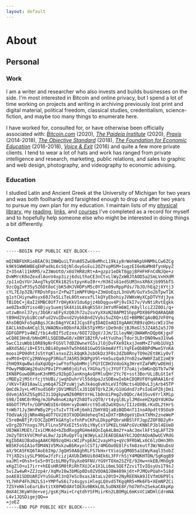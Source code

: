 ```yaml
---
layout: default
---
```


# About

## Personal 

### Work

I am a writer and researcher who also invests and builds businesses on the side. I'm most interested in Bitcoin and online privacy, but I spend a lot of time working on projects and writing in archiving previously lost print and digital material, political freedom, classical studies, credentialism, science-fiction, and maybe too many things to enumerate here. 

I have worked for, consulted for, or have otherwise been officially associated with: *[Bitcoin.com](https://bitcoin.com)* (2020), *[The Paideia Institute](https://paideiainstitute)* (2020), *[Praxis](https://discoverpraxis.com)* (2014-2018), *[The Objective Standard](https://theobjectivestandard.com)* (2018), *[The Foundation for Economic Education](https://fee.org)* (2016-2018), *[Voice & Exit](https://voicandexit.com)* (2016) and quite a few more private clients. I tend to wear a lot of hats and work has ranged from private intelligence and research, marketing, public relations, and sales to graphic and web design, photography, and videography to economic advising.

### Education

I studied Latin and Ancient Greek at the University of Michigan for two years and was both foolhardy and farsighted enough to drop out after two years to pursue my own plan for my education. I maintain lists of my [physical library,](/library) my [reading,](/read) [links,](/links) and [courses](/courses) I've completed as a record for myself and to hopefully help someone else who might be interested in doing things a bit differently. 

### Contact

```
-----BEGIN PGP PUBLIC KEY BLOCK-----

mQINBFUXRioBEAC9iINWQuiLTVnA05ZwU8eMhcL19kiy8rWehWkpUHNMhLCw6ZCg
k9K91WW6WBEqEHPadkL6cSQjNlduyGsEui2OZYxpMSM+1ugzEI6eNaMH8fynHpyZ
Z+35nAl11kRM5/xZ3WoUtO/x6U7HR8zRt+A+gzpz1eDkT8gpjBFHFHFnCdNJQe+z
OvWMrcK0oZexdlAonV4xp3izj6dsLthoCE3nCtvLlWyZxW8JtAOD5a2SmLVxHXdM
/p11xQsYUrJAxgTkyQCRk182SstpynKuI0r+/H36Is61edSUM3nsXR6Xjb995bTS
9zcQgZvP35y5Z6Dt8oCjbK5dHJVHDPsM5c0Y71e09vRppPds/7bJO/hEq2jXYtj3
cYL7EJp3ZB/FRDshFpsrZ+Pw2TimNPFUHp+Z3mUoEqzL3nUvM/GuYx5o2bTpwT1K
g1stCHiynwHsyx60J7e5LiTeL0OtxevxfLlkQYyEbohiyJVWHxWyXCpDTVYdj3ya
fBiDbC+j8aI2XMBC0Uf7rOHyKkV1du6pjz4bDqguv4Pj9vIkI7v/VvNtiRvtEgkk
ae0Zbx0UYiso4Bjuy1uemjSK4XiUL8kqKS5XrJmYsMFm6WI/K8yllciZJZ0Oi/q+
utzwBnnl37ys/3bGKraEFyXzQ0Jh72u2suYyXXoN28APMIShppPDX86PhQARAQAB
tB9Hd2VybiBCcmFud2VuIDxnd2VybkBnd2Vybi5uZXQ+iQI+BBMBCgAoBQJVF0Yq
AhsDBQkFo5qABgsJCAcDAgYVCAIJCgsEFgIDAQIeAQIXgAAKCRB9zqOHicWIzIhe
EACLkkDxAHCql3LVWAONxx0DbnFAJ8k5TpYM5riDe9n8cjBJReGl5JZ4A52a5J70
GDFGDPP1v4WZ/tbi4vBIfSzEzox/6OI72QgV/JJm/ILloyNWjQWAWRnDQp6KjgxF
wCQ0E3Hn8/bNnOMlLSQEDBwG0/xONY1B2tR/v4tYuUhajTdor3LDrDN09wa31Vw6
5wcC1zuWbb10R89pNrFGSVl7dDZ0wneYG5sJlOjDvFXe9IkxjJemM+Z7sHb1UVg3
aBXdSAG/i0+E5tL0Bi4OymehTw5h6681GwO5SkmmAVfTiYqFEeQbBBPdMwe5YnKA
moos1PO9dhtJs5tYqKlxnxoZ2LkQqKkJsbOkDz3F0s2dZb0RnyTO9e2Et8Kiy0vT
exMtO+QYCy2RNVepgP3RGuTJA5R53KBPgV9l+Vm5uzQa9JYn02sw9W0FZaEIzmE9
2hHQ9XqwBwidaXqUQg+iwFYofhpbHMnjlPGYICDH3VdoGXg3HreYZaFWM/wOEHdj
POwyPNBGWg26uUsP8v1PYuW60jdiFvLYXGha/5jc3YUff37oAijvbWGnQGTb7w7W
IKN8PGuwQ0RanK3nMM5z92bpDJanKngAsQFMluQHr2Yc7E+sst3BorULiBLGtIef
cMQEy2jMStrfcjthUBi/jwqhDuhrVl55ddpaJzSDBxwIebkCDQRVF0YqARAA16rd
/VKV+TA918awlLym6q47SZPzuWjjwhJk4oq6vKhLeVIfONcts4UO0vL3jArb45TP
QmCdkJy+L+M7nudS6RrjDV1MRU5lxJD1Q8TQrkZJK/G1UGdnd7zPsIoEoPZ6jDm1
ddvmjA5XZ5Sg0SI3i1OgkpwNZ60M8tVrHLlb0nUiPmgZv0QDc/A435uv6YrlXMip
S98/I4NC0rRHg/mJbPw0noKzApYZh8OTvzQT0/rt4yql8LylJMdxeHZXpQY4UKOw
40bOT7PUfn/GOPVWEUI6rO6HrxyDoWXrct9Iu02wUXQsn/IIJzOXBLrKxDL2tHrS
tnWb71Jy3WnPW8y2PjsTuIvT7ExRj6mh1ZbHY8QjaBiBQD4nT1InoA9pdtt9SOa9
TOdVaAjQjNRm4Ng4OT7GV203TXODGHdeheqTmIxDXTrBRdgeViDxkTXMn2zneWeP
C5reBmBTjP/D3CZpDMTkGAYglvfnhPxCKPuLDkppPQbraHB5lFFJqpZZOF8D2yR+
vOrgZ07Ynxgs7PLFlLnx5PXxEIt5sVbiYNyCsY1PKELtHAPcGVcKNNlPJbl4EUeD
U83WAlMUEt/IxiCMK4d+bZbdRxggRGHm48QnIqA4LBm2Y+aAc3mxlkFtSqLAFTZ9
Jm2yT8tkVVCMnFaL8w/Jp1RuQpYlqjW3WyLa2JEAEQEAAYkCJQQYAQoADwUCVRdG
KgIbDAUJBaOagAAKCRB9zqOHicWIzPxpEAC2vayHYq+qVc9FRbWLx6C6lzOHn3Rh
W85KFoGIA1ofDM4N1V5MxkzwBbRxynlCST1/4MGOo0E8lFsfm8zeutf3W/NUuDsU
aX/9CA5FKQ6TAoE6IHp/JgQH50A8ghRLFS7kHxrtVieigQM0D5a1EWyRaql35obZ
7YjXD2siySLP90GwJfzFcizjAXUbIW6Ui8d4Ek6L3FFrhSjY4MQKHTON/5gKqgB9
oaJMl+Ohsh+Sx5r0YIcbLM8yTUyXo09FNV/YG9YTOXm2SZYE/92Hw+nkEB/MhOg9
xKgZlO+u17irr+hEEsHRSM8tRiRhTXUJCe1X1Li6mL5QEfZzviTIvIQsyUs1T9sJ
5viZw4wR+ZZJzp4r/XqMvI0w3bMGp0Ds0ZVOOAQJ8W489kj6t+PJMQvPUah+5i8d
ooAE81SDDUARIVYuSGuRl3nQ7eSc0xasJAtaLv20tD+2NyREENkA9JIVfmU6P9ls
YL7HhP4FhJN2LS1+YMPfwS6i7z4sgysiHlegLQXvdSTKgqRR5+Mk6Fb+XEmNPZCi
7ZSYeNkloEarLBvtitX0PWDdAVlOEXu9BKkL0L5uONXE8F/hU7Hfn2SekaCAkpKp
0mX4C3KyWYde+vej/gsKjMai+CrqtdhYSFMiirKn2LBOMgL6mKsVCiWDHlCdrmNA
L4v1JQSDigejQQ==
=joEZ
-----END PGP PUBLIC KEY BLOCK-----
```
